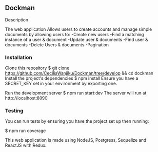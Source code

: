  ## Dockman ##
Description

The web application
Allows users to create accounts and manage simple documents by allowing users to:
-Create new users
-Find a matching instance of a user & document
-Update user & documents
-Find user & documents
-Delete Users & documents
-Pagination

### Installation ###

Clone this repository
$ git clone https://github.com/CeciliaWanjiku/Dockman/tree/develop && cd dockman
Install the project's dependencies
$ npm install
Ensure you have a SECRET_KEY set in your environment by exporting one.

Run the development server
$ npm run start:dev
The server will run at http://localhost:8090

### Testing ###
You can run tests by ensuring you have the project set up then running:

$ npm run coverage

This web application is made using NodeJS, Postgress, Sequelize and ReactJS with Redux.
